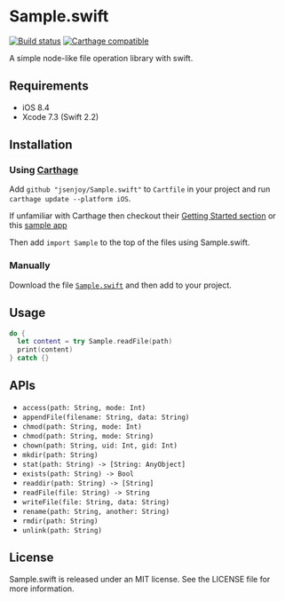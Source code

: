# Sample.swift

[![Build status][ci-image]][ci-url]
[![Carthage compatible][carthage-image]][carthage-url]

[ci-image]: https://travis-ci.org/jsenjoy/Sample.swift.svg?branch=master
[ci-url]: https://travis-ci.org/jsenjoy/Sample.swift
[carthage-image]: https://img.shields.io/badge/Carthage-compatible-4BC51D.svg?style=flat
[carthage-url]: https://github.com/Carthage/Carthage

A simple node-like file operation library with swift.

## Requirements

- iOS 8.4
- Xcode 7.3 (Swift 2.2)

## Installation

### Using [Carthage](https://github.com/Carthage/Carthage)

Add `github "jsenjoy/Sample.swift"` to `Cartfile` in your project and run `carthage update --platform iOS`.

If unfamiliar with Carthage then checkout their [Getting Started section](https://github.com/Carthage/Carthage#getting-started) or this [sample app](https://github.com/ankurp/DollarCarthageApp)

Then add `import Sample` to the top of the files using Sample.swift.

### Manually

Download the file [`Sample.swift`](Sample/Sample.swift) and then add to your project.

## Usage

```swift
do {
  let content = try Sample.readFile(path)
  print(content)
} catch {}
```

## APIs

- `access(path: String, mode: Int)`
- `appendFile(filename: String, data: String)`
- `chmod(path: String, mode: Int)`
- `chmod(path: String, mode: String)`
- `chown(path: String, uid: Int, gid: Int)`
- `mkdir(path: String)`
- `stat(path: String) -> [String: AnyObject]`
- `exists(path: String) -> Bool`
- `readdir(path: String) -> [String]`
- `readFile(file: String) -> String`
- `writeFile(file: String, data: String)`
- `rename(path: String, another: String)`
- `rmdir(path: String)`
- `unlink(path: String)`

## License

Sample.swift is released under an MIT license. See the LICENSE file for more information.
